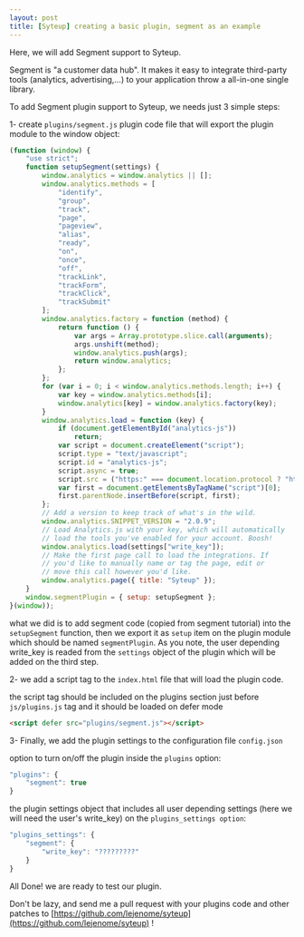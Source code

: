 ```yaml
---
layout: post
title: [Syteup] creating a basic plugin, segment as an example
---
```


Here, we will add Segment support to Syteup.

Segment is "a customer data hub". It makes it easy to integrate third-party
tools (analytics, advertising,...) to your application throw a all-in-one single
library.

To add Segment plugin support to Syteup, we needs just 3 simple steps:

1- create `plugins/segment.js` plugin code file that will export the plugin
module to the window object:

```javascript
(function (window) {
    "use strict";
    function setupSegment(settings) {
        window.analytics = window.analytics || [];
        window.analytics.methods = [
            "identify",
            "group",
            "track",
            "page",
            "pageview",
            "alias",
            "ready",
            "on",
            "once",
            "off",
            "trackLink",
            "trackForm",
            "trackClick",
            "trackSubmit"
        ];
        window.analytics.factory = function (method) {
            return function () {
                var args = Array.prototype.slice.call(arguments);
                args.unshift(method);
                window.analytics.push(args);
                return window.analytics;
            };
        };
        for (var i = 0; i < window.analytics.methods.length; i++) {
            var key = window.analytics.methods[i];
            window.analytics[key] = window.analytics.factory(key);
        }
        window.analytics.load = function (key) {
            if (document.getElementById("analytics-js"))
                return;
            var script = document.createElement("script");
            script.type = "text/javascript";
            script.id = "analytics-js";
            script.async = true;
            script.src = ("https:" === document.location.protocol ? "https://" : "http://") + "cdn.segment.com/analytics.js/v1/" + key + "/analytics.min.js";
            var first = document.getElementsByTagName("script")[0];
            first.parentNode.insertBefore(script, first);
        };
        // Add a version to keep track of what's in the wild.
        window.analytics.SNIPPET_VERSION = "2.0.9";
        // Load Analytics.js with your key, which will automatically
        // load the tools you've enabled for your account. Boosh!
        window.analytics.load(settings["write_key"]);
        // Make the first page call to load the integrations. If
        // you'd like to manually name or tag the page, edit or
        // move this call however you'd like.
        window.analytics.page({ title: "Syteup" });
    }
    window.segmentPlugin = { setup: setupSegment };
}(window));
```

what we did is to add segment code (copied from segment tutorial) into the
`setupSegment` function, then we export it as `setup` item on the plugin module
which should be named `segmentPlugin`. As you note, the user depending write_key
is readed from the `settings` object of the plugin which will be added on the
third step.

2- we add a script tag to the `index.html` file that will load the plugin code.

the script tag should be included on the plugins section just before
`js/plugins.js` tag and it should be loaded on defer mode

```html
<script defer src="plugins/segment.js"></script>
```

3- Finally, we add the plugin settings to the configuration file `config.json`

option to turn on/off the plugin inside the `plugins` option:

```javascript
"plugins": {
    "segment": true
}
```

the plugin settings object that includes all user depending settings (here we
will need the user's write_key) on the `plugins_settings option`:

```javascript
"plugins_settings": {
    "segment": {
        "write_key": "?????????"
    }
}
```

All Done! we are ready to test our plugin.

Don't be lazy, and send me a pull request with your plugins code and other
patches to
[https://github.com/lejenome/syteup](https://github.com/lejenome/syteup) !
